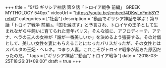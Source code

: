 +++
title =  "9/13 ギリシア神話 第９話「トロイア戦争 前編」 GREEK MYTHOLOGY 540px"
videoUrl = "https://youtu.be/embed/4DKwLnFmb8Y?rel=0"
categories = ["社会"]
description = "動画でギリシア神話を学ぶ！第９話「トロイア戦争 前編」。「国を滅ぼす」と予言され、トロイヤの王子として生まれながら牛飼いに育てられた青年パリス。そんな彼に、アフロディーテ、アテナ、ヘラの三人の女神が「誰が一番美しいか」を決めるよう強要する。その対価として、美しい女性を妻にもらえることになったパリスだったが、その女性とはスパルタの王妃・ヘレネ。つまり人妻。これこそがトロイヤ戦争が起きた原因だったのだ。"
tags = ["ギリシア神話","動画","トロイア戦争"]
date = "2018-03-25T18:26:31+09:00"
draft = true
+++

